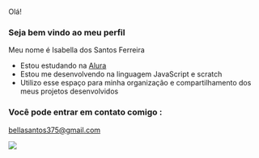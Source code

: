 Olá!
### Seja bem vindo ao meu perfil

Meu nome é Isabella dos Santos Ferreira

- Estou estudando na [Alura](https://www.alura.com.br)
- Estou me desenvolvendo na linguagem JavaScript e scratch
- Utilizo esse espaço para minha organização e compartilhamento dos meus projetos desenvolvidos

### Você pode entrar em contato comigo :

bellasantos375@gmail.com


![](https://media1.tenor.com/m/5xIxWByPeQwAAAAC/otemponaopara-cazuza.gif)
